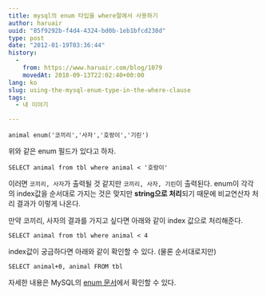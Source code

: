 ```yaml
---
title: mysql의 enum 타입을 where절에서 사용하기
author: haruair
uuid: "85f9292b-f4d4-4324-bd0b-1eb1bfcd238d"
type: post
date: "2012-01-19T03:36:44"
history:
  - 
    from: https://www.haruair.com/blog/1079
    movedAt: 2018-09-13T22:02:40+00:00
lang: ko
slug: using-the-mysql-enum-type-in-the-where-clause
tags:
  - 내 이야기

---
```

    animal enum('코끼리','사자','호랑이','기린')
    

위와 같은 enum 필드가 있다고 하자.

    SELECT animal from tbl where animal < '호랑이'
    

이러면 `코끼리, 사자`가 출력될 것 같지만 `코끼리, 사자, 기린`이 출력된다. enum이 각각의 index값을 순서대로 가지는 것은 맞지만 **string으로 처리**되기 때문에 비교연산자 처리 결과가 이렇게 나온다.

만약 코끼리, 사자의 결과를 가지고 싶다면 아래와 같이 index 값으로 처리해준다.

    SELECT animal from tbl where animal < 4
    

index값이 궁금하다면 아래와 같이 확인할 수 있다. (물론 순서대로지만)

    SELECT animal+0, animal FROM tbl
    

자세한 내용은 MySQL의 [enum 문서][1]에서 확인할 수 있다.

 [1]: http://dev.mysql.com/doc/refman/5.6/en/enum.html